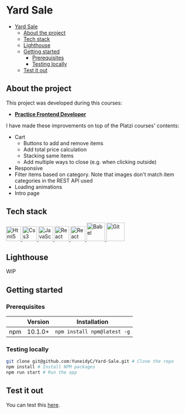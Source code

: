 # Yard Sale

- [Yard Sale](#yard-sale)
  - [About the project](#about-the-project)
  - [Tech stack](#tech-stack)
  - [Lighthouse](#lighthouse)
  - [Getting started](#getting-started)
    - [Prerequisites](#prerequisites)
    - [Testing locally](#testing-locally)
  - [Test it out](#test-it-out)

## About the project

This project was developed during this courses:

- [**Practice Frontend Developer**](https://platzi.com/cursos/frontend-developer-practico/)

I have made these improvements on top of the Platzi courses' contents:

- Cart
  - Buttons to add and remove items
  - Add total price calculation
  - Stacking same items
  - Add multiple ways to close (e.g. when clicking outside)
- Responsive
- Filter items based on category. Note that images don't match item categories in the REST API used
- Loading animations
- Intro page

## Tech stack

<!-- markdownlint-disable MD033 -->
<p>
    <a href="https://developer.mozilla.org/en-US/docs/Glossary/HTML5" >
        <img src="https://cdn.jsdelivr.net/gh/devicons/devicon/icons/html5/html5-original.svg" alt="Html5" width="40" height="40" />
    </a>
    <a href="https://developer.mozilla.org/en-US/docs/Web/CSS" >
        <img src="https://cdn.jsdelivr.net/gh/devicons/devicon/icons/css3/css3-original.svg" alt="Css3" width="40" height="40" />
    </a>
    <a href="https://developer.mozilla.org/en-US/docs/Web/javascript" >
      <img src="https://cdn.jsdelivr.net/gh/devicons/devicon/icons/javascript/javascript-original.svg" alt="JavaScript" width="40" height="40" />
    </a>
    <a href="https://reactjs.org/" >
        <img src="https://cdn.jsdelivr.net/gh/devicons/devicon/icons/react/react-original.svg" alt="React" width="40" height="40" />
    </a>
    <a href="https://reactjs.org/" >
        <img src="https://cdn.jsdelivr.net/gh/devicons/devicon/icons/webpack/webpack-original.svg" alt="React" width="40" height="40" />
    </a>
    <a href="https://babeljs.io/" >
        <img src="https://cdn.jsdelivr.net/gh/devicons/devicon/icons/babel/babel-original.svg" alt="Babel" width="50" height="50" />
    </a>
    <a href="https://git-scm.com/" >
        <img src="https://cdn.jsdelivr.net/gh/devicons/devicon/icons/git/git-original-wordmark.svg" alt="Git" width="50" height="50" />
    </a>
</p>
<!-- markdownlint-enable MD033 -->

## Lighthouse

WIP

## Getting started

### Prerequisites

|               | Version       | Installation |
| ------------- | ------------- | ------------- |
| npm           | 10.1.0+       | `npm install npm@latest -g`  |

### Testing locally

```bash
git clone git@github.com:YuneidyC/Yard-Sale.git # Clone the repo
npm install # Install NPM packages
npm run start # Run the app
```

## Test it out

You can test this [here](https://yuneidyc.github.io/Yard-Sale/).
